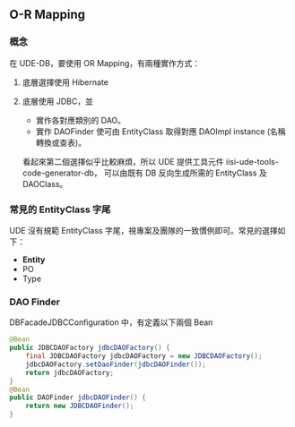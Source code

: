 ## O-R Mapping 

### 概念

在 UDE-DB，要使用 OR Mapping，有兩種實作方式：

1. 底層選擇使用 Hibernate
2. 底層使用 JDBC，並
   * 實作各對應類別的 DAO。
   * 實作 DAOFinder 使可由 EntityClass 取得對應 DAOImpl instance (名稱轉換或查表)。
   
   看起來第二個選擇似乎比較麻煩，所以 UDE 提供工具元件 iisi-ude-tools-code-generator-db，
   可以由既有 DB 反向生成所需的 EntityClass 及 DAOClass。
   
   
### 常見的 EntityClass 字尾

UDE 沒有規範 EntityClass 字尾，視專案及團隊的一致慣例即可。常見的選擇如下：

* **Entity**
* PO
* Type


### DAO Finder

DBFacadeJDBCConfiguration 中，有定義以下兩個 Bean
``` java
@Bean
public JDBCDAOFactory jdbcDAOFactory() {
    final JDBCDAOFactory jdbcDAOFactory = new JDBCDAOFactory();
    jdbcDAOFactory.setDaoFinder(jdbcDAOFinder());
    return jdbcDAOFactory;
}
@Bean
public DAOFinder jdbcDAOFinder() {
    return new JDBCDAOFinder();
}
```
